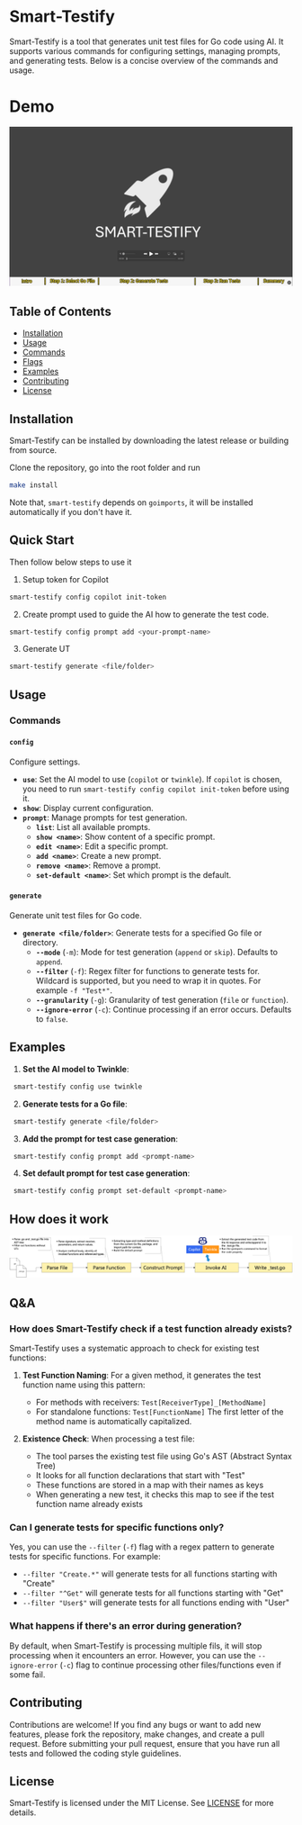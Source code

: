 # Smart-Testify

Smart-Testify is a tool that generates unit test files for Go code using AI. It supports various commands for configuring settings, managing prompts, and generating tests. Below is a concise overview of the commands and usage.

# Demo
[![Demo Video](./assets/demo.jpg)](https://github.com/zhangqibupt/smart-testify/releases/download/demo/smart-testify.demo.mp4)



## Table of Contents

- [Installation](#installation)
- [Usage](#usage)
- [Commands](#commands)
- [Flags](#flags)
- [Examples](#examples)
- [Contributing](#contributing)
- [License](#license)

## Installation

Smart-Testify can be installed by downloading the latest release or building from source.

Clone the repository, go into the root folder and run
```bash  
make install
```  
Note that, `smart-testify` depends on `goimports`, it will be installed automatically if you don't have it.

## Quick Start
Then follow below steps to use it
1. Setup token for Copilot
```bash
smart-testify config copilot init-token
```
2. Create prompt used to guide the AI how to generate the test code. 
```bash
smart-testify config prompt add <your-prompt-name>
```
3. Generate UT
```bash
smart-testify generate <file/folder>
```


## Usage
### Commands

#### `config`
Configure settings.

- **`use`**: Set the AI model to use (`copilot` or `twinkle`). If `copilot` is chosen, you need to run `smart-testify config copilot init-token` before using it.
- **`show`**: Display current configuration.
- **`prompt`**: Manage prompts for test generation.
  - **`list`**: List all available prompts.
  - **`show <name>`**: Show content of a specific prompt.
  - **`edit <name>`**: Edit a specific prompt.
  - **`add <name>`**: Create a new prompt.
  - **`remove <name>`**: Remove a prompt.
  - **`set-default <name>`**: Set which prompt is the default.

#### `generate`
Generate unit test files for Go code.

- **`generate <file/folder>`**: Generate tests for a specified Go file or directory.
  - **`--mode`** (`-m`): Mode for test generation (`append` or `skip`). Defaults to `append`.
  - **`--filter`** (`-f`): Regex filter for functions to generate tests for. Wildcard is supported, but you need to wrap it in quotes. For example `-f "Test*"`.
  - **`--granularity`** (`-g`): Granularity of test generation (`file` or `function`).
  - **`--ignore-error`** (`-c`): Continue processing if an error occurs. Defaults to `false`.

## Examples

1. **Set the AI model to Twinkle**:
```bash  
 smart-testify config use twinkle  
```  

2. **Generate tests for a Go file**:
```bash  
 smart-testify generate <file/folder>
```  

3. **Add the prompt for test case generation**:
```bash  
 smart-testify config prompt add <prompt-name>
```  
4. **Set default prompt for test case generation**:
```bash  
 smart-testify config prompt set-default <prompt-name>
```  

## How does it work
![demo](assets/workflow.png)

## Q&A

### How does Smart-Testify check if a test function already exists?

Smart-Testify uses a systematic approach to check for existing test functions:

1. **Test Function Naming**: For a given method, it generates the test function name using this pattern:
   - For methods with receivers: `Test[ReceiverType]_[MethodName]`
   - For standalone functions: `Test[FunctionName]`
   The first letter of the method name is automatically capitalized.

2. **Existence Check**: When processing a test file:
   - The tool parses the existing test file using Go's AST (Abstract Syntax Tree)
   - It looks for all function declarations that start with "Test"
   - These functions are stored in a map with their names as keys
   - When generating a new test, it checks this map to see if the test function name already exists

### Can I generate tests for specific functions only?

Yes, you can use the `--filter` (`-f`) flag with a regex pattern to generate tests for specific functions. For example:
- `--filter "Create.*"` will generate tests for all functions starting with "Create"
- `--filter "^Get"` will generate tests for all functions starting with "Get"
- `--filter "User$"` will generate tests for all functions ending with "User"

### What happens if there's an error during generation?

By default, when Smart-Testify is processing multiple fils, it will stop processing when it encounters an error. However, you can use the `--ignore-error` (`-c`) flag to continue processing other files/functions even if some fail.

## Contributing

Contributions are welcome! If you find any bugs or want to add new features, please fork the repository, make changes, and create a pull request. Before submitting your pull request, ensure that you have run all tests and followed the coding style guidelines.

## License

Smart-Testify is licensed under the MIT License. See [LICENSE](LICENSE) for more details.
